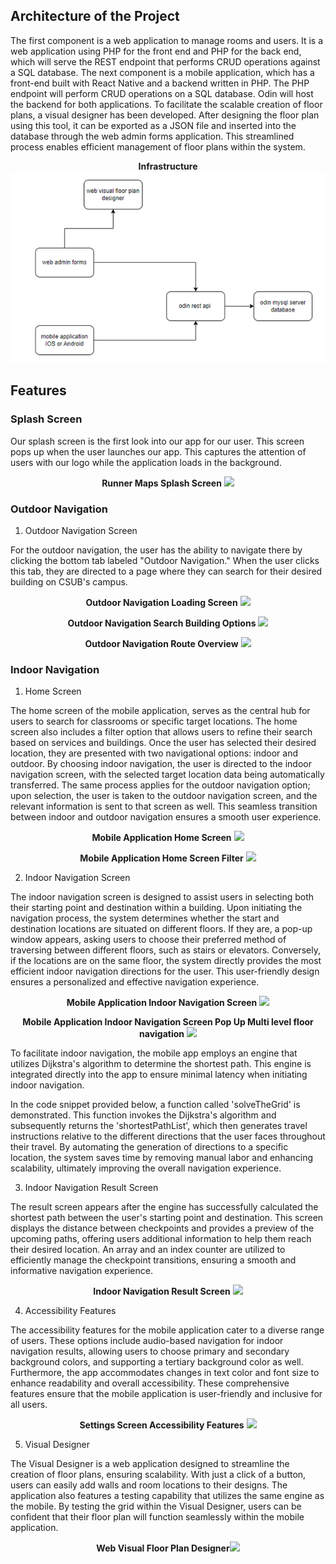 ## Architecture of the Project

The first component is a web application to manage rooms and users. It is a web application using PHP for the front end and PHP for the back end, which will serve the REST endpoint that performs CRUD operations against a SQL database. The next component is a mobile application, which has a front-end built with React Native and a backend written in PHP. The PHP endpoint will perform CRUD operations on a SQL database. Odin will host the backend for both applications. To facilitate the scalable creation of floor plans, a visual designer has been developed. After designing the floor plan using this tool, it can be exported as a JSON file and inserted into the database through the web admin forms application. This streamlined process enables efficient management of floor plans within the system.
<div align="center">

**Infrastructure**
![](/images/infrastructure.png)
</div>

## Features

### Splash Screen

Our splash screen is the first look into our app for our user. This screen pops up when the user launches our app. This captures the attention of users with our logo while the application loads in the background.
<div align="center">

**Runner Maps Splash Screen**
![](RackMultipart20230531-1-3m5ncx_html_a794c307eecce894.png)

</div>


### Outdoor Navigation

1. Outdoor Navigation Screen

For the outdoor navigation, the user has the ability to navigate there by clicking the bottom tab labeled "Outdoor Navigation." When the user clicks this tab, they are directed to a page where they can search for their desired building on CSUB's campus.

<div align="center">

**Outdoor Navigation Loading Screen**
 ![](RackMultipart20230531-1-3m5ncx_html_64006d059cbbe472.png)
 </div>
<div align="center">

**Outdoor Navigation Search Building Options**
 ![](RackMultipart20230531-1-3m5ncx_html_83aa3ae5b7c29d22.png)
 </div>
<div align="center">

**Outdoor Navigation Route Overview**
 ![](RackMultipart20230531-1-3m5ncx_html_ab50dd5233f7a3dc.png)
</div>

### Indoor Navigation

1. Home Screen

The home screen of the mobile application, serves as the central hub for users to search for classrooms or specific target locations. The home screen also includes a filter option that allows users to refine their search based on services and buildings. Once the user has selected their desired location, they are presented with two navigational options: indoor and outdoor. By choosing indoor navigation, the user is directed to the indoor navigation screen, with the selected target location data being automatically transferred. The same process applies for the outdoor navigation option; upon selection, the user is taken to the outdoor navigation screen, and the relevant information is sent to that screen as well. This seamless transition between indoor and outdoor navigation ensures a smooth user experience.

<div align="center">

**Mobile Application Home Screen**
 ![](RackMultipart20230531-1-3m5ncx_html_38e3f44b68d0d7a7.png)
 
 </div>
<div align="center">

**Mobile Application Home Screen Filter**
 ![](RackMultipart20230531-1-3m5ncx_html_51592f60c85d6271.png)
 
 </div>

2. Indoor Navigation Screen

The indoor navigation screen is designed to assist users in selecting both their starting point and destination within a building. Upon initiating the navigation process, the system determines whether the start and destination locations are situated on different floors. If they are, a pop-up window appears, asking users to choose their preferred method of traversing between different floors, such as stairs or elevators. Conversely, if the locations are on the same floor, the system directly provides the most efficient indoor navigation directions for the user. This user-friendly design ensures a personalized and effective navigation experience.
<div align="center">

**Mobile Application Indoor Navigation Screen**
 ![](RackMultipart20230531-1-3m5ncx_html_f0074b6e3462c3b1.png)
 </div>
<div align="center">

**Mobile Application Indoor Navigation Screen Pop Up Multi level floor navigation**
 ![](RackMultipart20230531-1-3m5ncx_html_e80b55689fab77e1.png)
</div>
To facilitate indoor navigation, the mobile app employs an engine that utilizes Dijkstra's algorithm to determine the shortest path. This engine is integrated directly into the app to ensure minimal latency when initiating indoor navigation.

In the code snippet provided below, a function called 'solveTheGrid' is demonstrated. This function invokes the Dijkstra's algorithm and subsequently returns the 'shortestPathList', which then generates travel instructions relative to the different directions that the user faces throughout their travel. By automating the generation of directions to a specific location, the system saves time by removing manual labor and enhancing scalability, ultimately improving the overall navigation experience.

3. Indoor Navigation Result Screen

The result screen appears after the engine has successfully calculated the shortest path between the user's starting point and destination. This screen displays the distance between checkpoints and provides a preview of the upcoming paths, offering users additional information to help them reach their desired location. An array and an index counter are utilized to efficiently manage the checkpoint transitions, ensuring a smooth and informative navigation experience.

<div align="center">

**Indoor Navigation Result Screen**
 ![](RackMultipart20230531-1-3m5ncx_html_730761a3c58bdd28.png)
 </div>

4. Accessibility Features

The accessibility features for the mobile application cater to a diverse range of users. These options include audio-based navigation for indoor navigation results, allowing users to choose primary and secondary background colors, and supporting a tertiary background color as well. Furthermore, the app accommodates changes in text color and font size to enhance readability and overall accessibility. These comprehensive features ensure that the mobile application is user-friendly and inclusive for all users.

<div align="center">

**Settings Screen Accessibility Features**
 ![](RackMultipart20230531-1-3m5ncx_html_9efee30ed73a4f02.png)
</div>

5. Visual Designer

The Visual Designer is a web application designed to streamline the creation of floor plans, ensuring scalability. With just a click of a button, users can easily add walls and room locations to their designs. The application also features a testing capability that utilizes the same engine as the mobile. By testing the grid within the Visual Designer, users can be confident that their floor plan will function seamlessly within the mobile application.
<div align="center">

**Web Visual Floor Plan Designer**![](RackMultipart20230531-1-3m5ncx_html_bb24c3b6eb8e650.png)
</div>
